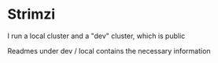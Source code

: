 # Strimzi

I run a local cluster and a "dev" cluster, which is public

Readmes under dev / local contains the necessary information